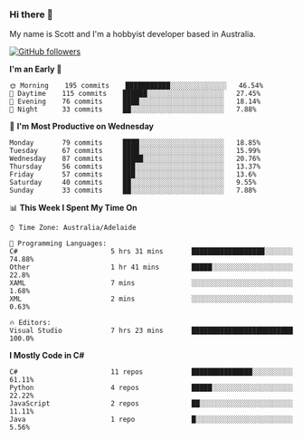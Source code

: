 ### Hi there 👋

My name is Scott and I'm a hobbyist developer based in Australia.

[![GitHub followers](https://img.shields.io/github/followers/puppetsw?label=Follow&style=social)](https://github.com/puppetsw?tab=followers)

<!--START_SECTION:waka-->
**I'm an Early 🐤** 

```text
🌞 Morning    195 commits    ███████████░░░░░░░░░░░░░░   46.54% 
🌆 Daytime    115 commits    ██████░░░░░░░░░░░░░░░░░░░   27.45% 
🌃 Evening    76 commits     ████░░░░░░░░░░░░░░░░░░░░░   18.14% 
🌙 Night      33 commits     ██░░░░░░░░░░░░░░░░░░░░░░░   7.88%

```
📅 **I'm Most Productive on Wednesday** 

```text
Monday       79 commits     ████░░░░░░░░░░░░░░░░░░░░░   18.85% 
Tuesday      67 commits     ████░░░░░░░░░░░░░░░░░░░░░   15.99% 
Wednesday    87 commits     █████░░░░░░░░░░░░░░░░░░░░   20.76% 
Thursday     56 commits     ███░░░░░░░░░░░░░░░░░░░░░░   13.37% 
Friday       57 commits     ███░░░░░░░░░░░░░░░░░░░░░░   13.6% 
Saturday     40 commits     ██░░░░░░░░░░░░░░░░░░░░░░░   9.55% 
Sunday       33 commits     ██░░░░░░░░░░░░░░░░░░░░░░░   7.88%

```


📊 **This Week I Spent My Time On** 

```text
⌚︎ Time Zone: Australia/Adelaide

💬 Programming Languages: 
C#                       5 hrs 31 mins       ██████████████████░░░░░░░   74.88% 
Other                    1 hr 41 mins        █████░░░░░░░░░░░░░░░░░░░░   22.8% 
XAML                     7 mins              ░░░░░░░░░░░░░░░░░░░░░░░░░   1.68% 
XML                      2 mins              ░░░░░░░░░░░░░░░░░░░░░░░░░   0.63%

🔥 Editors: 
Visual Studio            7 hrs 23 mins       █████████████████████████   100.0%

```

**I Mostly Code in C#** 

```text
C#                       11 repos            ███████████████░░░░░░░░░░   61.11% 
Python                   4 repos             █████░░░░░░░░░░░░░░░░░░░░   22.22% 
JavaScript               2 repos             ██░░░░░░░░░░░░░░░░░░░░░░░   11.11% 
Java                     1 repo              █░░░░░░░░░░░░░░░░░░░░░░░░   5.56%

```



<!--END_SECTION:waka-->

<!--
**puppetsw/puppetsw** is a ✨ _special_ ✨ repository because its `README.md` (this file) appears on your GitHub profile.

Here are some ideas to get you started:

- 🔭 I’m currently working on ...
- 🌱 I’m currently learning ...
- 👯 I’m looking to collaborate on ...
- 🤔 I’m looking for help with ...
- 💬 Ask me about ...
- 📫 How to reach me: ...
- 😄 Pronouns: ...
- ⚡ Fun fact: ...
-->
